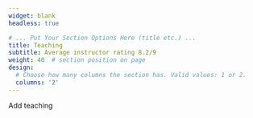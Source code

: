 ```yaml
---
widget: blank
headless: true

# ... Put Your Section Options Here (title etc.) ...
title: Teaching
subtitle: Average instructor rating 8.2/9
weight: 40  # section position on page
design:
  # Choose how many columns the section has. Valid values: 1 or 2.
  columns: '2'
---
```


Add teaching
